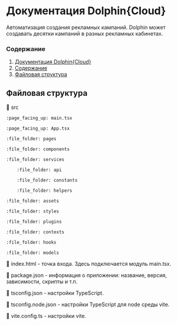# Документация Dolphin{Cloud}
Автоматизация создания рекламных кампаний. Dolphin может создавать десятки кампаний в разных рекламных кабинетах.

### Содержание
1. [Документация Dolphin{Cloud}](#документация-dolphincloud)
2. [Содержание](#содержание)
3. [Файловая структура](#файловая-структура)

## Файловая структура
:file_folder: src

    :page_facing_up: main.tsx

    :page_facing_up: App.tsx

    :file_folder: pages

    :file_folder: components

    :file_folder: services

        :file_folder: api

        :file_folder: constants

        :file_folder: helpers

    :file_folder: assets

    :file_folder: styles

    :file_folder: plugins

    :file_folder: contexts

    :file_folder: hooks

    :file_folder: models

:page_facing_up: index.html - точка входа. Здесь подключается модуль main.tsx.

:page_facing_up: package.json - информация о приложении: название, версия, зависимости, скрипты и т.п.

:page_facing_up: tsconfig.json - настройки TypeScript.

:page_facing_up: tsconfig.node.json - настройки TypeScript для node среды vite.

:page_facing_up: vite.config.ts - настройки vite.
